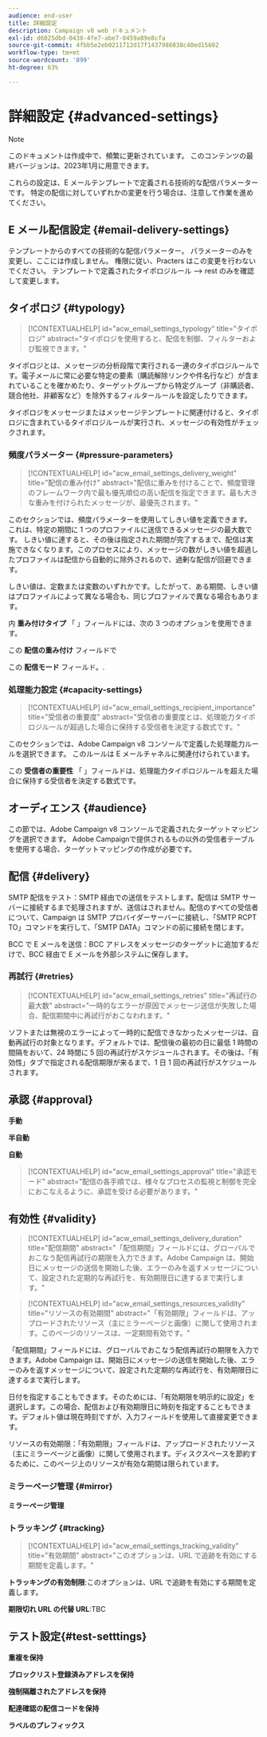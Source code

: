 ```yaml
---
audience: end-user
title: 詳細設定
description: Campaign v8 web ドキュメント
exl-id: d6025dbd-0438-4fe7-abe7-0459a89e8cfa
source-git-commit: 4fbb5e2eb0211712d17f1437986038c40ed15602
workflow-type: tm+mt
source-wordcount: '899'
ht-degree: 63%

---
```


# 詳細設定 {#advanced-settings}

>[!NOTE]
>
>このドキュメントは作成中で、頻繁に更新されています。 このコンテンツの最終バージョンは、2023年1月に用意できます。

これらの設定は、E メールテンプレートで定義される技術的な配信パラメーターです。 特定の配信に対していずれかの変更を行う場合は、注意して作業を進めてください。

## E メール配信設定 {#email-delivery-settings}

<!--
October 2022 

Note that this page is for now a placeholder to host Contextualhelp blocks

Do not delete these blocks 

Documentation on this part is targeted for december 2022
-->

テンプレートからのすべての技術的な配信パラメーター。
パラメーターのみを変更し、ここには作成しません。
権限に従い、Practers はこの変更を行わないでください。 テンプレートで定義されたタイポロジルール —> rest のみを確認して変更します。

## タイポロジ {#typology}

>[!CONTEXTUALHELP]
>id="acw_email_settings_typology"
>title="タイポロジ"
>abstract="タイポロジを使用すると、配信を制御、フィルターおよび監視できます。"

タイポロジとは、メッセージの分析段階で実行される一連のタイポロジルールです。電子メールに常に必要な特定の要素（購読解除リンクや件名行など）が含まれていることを確かめたり、ターゲットグループから特定グループ（非購読者、競合他社、非顧客など）を除外するフィルタールールを設定したりできます。

タイポロジをメッセージまたはメッセージテンプレートに関連付けると、タイポロジに含まれているタイポロジルールが実行され、メッセージの有効性がチェックされます。

### 頻度パラメーター {#pressure-parameters}

>[!CONTEXTUALHELP]
>id="acw_email_settings_delivery_weight"
>title="配信の重み付け"
>abstract="配信に重みを付けることで、頻度管理のフレームワーク内で最も優先順位の高い配信を指定できます。最も大きな重みを付けられたメッセージが、最優先されます。"

このセクションでは、頻度パラメーターを使用してしきい値を定義できます。 これは、特定の期間に 1 つのプロファイルに送信できるメッセージの最大数です。 しきい値に達すると、その後は指定された期間が完了するまで、配信は実施できなくなります。このプロセスにより、メッセージの数がしきい値を超過したプロファイルは配信から自動的に除外されるので、過剰な配信が回避できます。

しきい値は、定数または変数のいずれかです。したがって、ある期間、しきい値はプロファイルによって異なる場合も、同じプロファイルで異なる場合もあります。

内 **重み付けタイプ** 「 」フィールドには、次の 3 つのオプションを使用できます。

この **配信の重み付け** フィールドで

この **配信モード** フィールド。.

### 処理能力設定 {#capacity-settings}

>[!CONTEXTUALHELP]
>id="acw_email_settings_recipient_importance"
>title="受信者の重要度"
>abstract="受信者の重要度とは、処理能力タイポロジルールが超過した場合に保持する受信者を決定する数式です。"

このセクションでは、Adobe Campaign v8 コンソールで定義した処理能力ルールを選択できます。 このルールは E メールチャネルに関連付けられています。

この **受信者の重要性** 「 」フィールドは、処理能力タイポロジルールを超えた場合に保持する受信者を決定する数式です。

## オーディエンス {#audience}

この節では、Adobe Campaign v8 コンソールで定義されたターゲットマッピングを選択できます。 Adobe Campaignで提供されるもの以外の受信者テーブルを使用する場合、ターゲットマッピングの作成が必要です。

## 配信 {#delivery}

SMTP 配信をテスト：SMTP 経由での送信をテストします。配信は SMTP サーバーに接続するまで処理されますが、送信はされません。配信のすべての受信者について、Campaign は SMTP プロバイダーサーバーに接続し、「SMTP RCPT TO」コマンドを実行して、「SMTP DATA」コマンドの前に接続を閉じます。

BCC で E メールを送信：BCC アドレスをメッセージのターゲットに追加するだけで、BCC 経由で E メールを外部システムに保存します。

### 再試行 {#retries}

>[!CONTEXTUALHELP]
>id="acw_email_settings_retries"
>title="再試行の最大数"
>abstract="一時的なエラーが原因でメッセージ送信が失敗した場合、配信期間中に再試行がおこなわれます。"

ソフトまたは無視のエラーによって一時的に配信できなかったメッセージは、自動再試行の対象となります。デフォルトでは、配信後の最初の日に最低 1 時間の間隔をおいて、24 時間に 5 回の再試行がスケジュールされます。その後は、「有効性」タブで指定される配信期限が来るまで、1 日 1 回の再試行がスケジュールされます。

## 承認 {#approval}

**手動**

**半自動**

**自動**

>[!CONTEXTUALHELP]
>id="acw_email_settings_approval"
>title="承認モード"
>abstract="配信の各手順では、様々なプロセスの監視と制御を完全におこなえるように、承認を受ける必要があります。"

## 有効性 {#validity}

>[!CONTEXTUALHELP]
>id="acw_email_settings_delivery_duration"
>title="配信期間"
>abstract="「配信期間」フィールドには、グローバルでおこなう配信再試行の期限を入力できます。Adobe Campaign は、開始日にメッセージの送信を開始した後、エラーのみを返すメッセージについて、設定された定期的な再試行を、有効期限日に達するまで実行します。"

>[!CONTEXTUALHELP]
>id="acw_email_settings_resources_validity"
>title="リソースの有効期間"
>abstract="「有効期限」フィールドは、アップロードされたリソース（主にミラーページと画像）に関して使用されます。このページのリソースは、一定期間有効です。"


「配信期間」フィールドには、グローバルでおこなう配信再試行の期限を入力できます。Adobe Campaign は、開始日にメッセージの送信を開始した後、エラーのみを返すメッセージについて、設定された定期的な再試行を、有効期限日に達するまで実行します。

日付を指定することもできます。そのためには、「有効期限を明示的に設定」を選択します。この場合、配信および有効期限日に時刻を指定することもできます。デフォルト値は現在時刻ですが、入力フィールドを使用して直接変更できます。

リソースの有効期限：「有効期限」フィールドは、アップロードされたリソース（主にミラーページと画像）に関して使用されます。ディスクスペースを節約するために、このページ上のリソースが有効な期間は限られています。

### ミラーページ管理 {#mirror}

**ミラーページ管理**

### トラッキング {#tracking}

>[!CONTEXTUALHELP]
>id="acw_email_settings_tracking_validity"
>title="有効期間"
>abstract="このオプションは、URL で追跡を有効にする期間を定義します。"

**トラッキングの有効制限**:このオプションは、URL で追跡を有効にする期間を定義します。

**期限切れ URL の代替 URL**:TBC


## テスト設定{#test-setttings}

**重複を保持**

**ブロックリスト登録済みアドレスを保持**

**強制隔離されたアドレスを保持**

**配達確認の配信コードを保持**

**ラベルのプレフィックス**